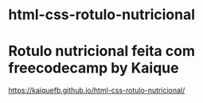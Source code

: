 # html-css-rotulo-nutricional
# Rotulo nutricional feita com freecodecamp by Kaique
https://kaiquefb.github.io/html-css-rotulo-nutricional/
